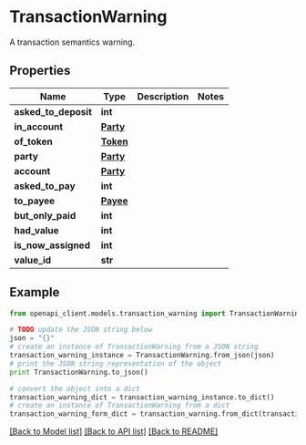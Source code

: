 # TransactionWarning

A transaction semantics warning.

## Properties
Name | Type | Description | Notes
------------ | ------------- | ------------- | -------------
**asked_to_deposit** | **int** |  | 
**in_account** | [**Party**](Party.md) |  | 
**of_token** | [**Token**](Token.md) |  | 
**party** | [**Party**](Party.md) |  | 
**account** | [**Party**](Party.md) |  | 
**asked_to_pay** | **int** |  | 
**to_payee** | [**Payee**](Payee.md) |  | 
**but_only_paid** | **int** |  | 
**had_value** | **int** |  | 
**is_now_assigned** | **int** |  | 
**value_id** | **str** |  | 

## Example

```python
from openapi_client.models.transaction_warning import TransactionWarning

# TODO update the JSON string below
json = "{}"
# create an instance of TransactionWarning from a JSON string
transaction_warning_instance = TransactionWarning.from_json(json)
# print the JSON string representation of the object
print TransactionWarning.to_json()

# convert the object into a dict
transaction_warning_dict = transaction_warning_instance.to_dict()
# create an instance of TransactionWarning from a dict
transaction_warning_form_dict = transaction_warning.from_dict(transaction_warning_dict)
```
[[Back to Model list]](../README.md#documentation-for-models) [[Back to API list]](../README.md#documentation-for-api-endpoints) [[Back to README]](../README.md)


